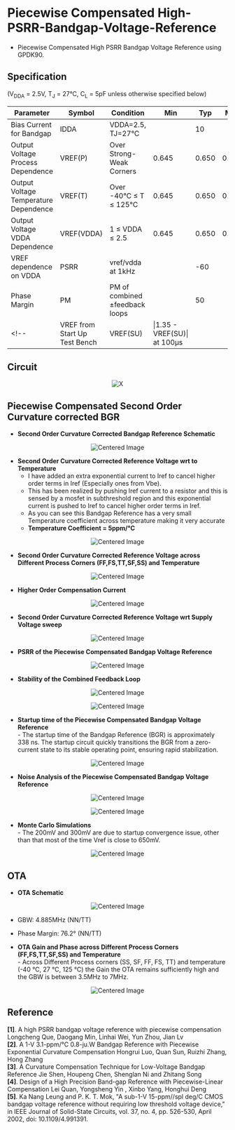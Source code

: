 # Piecewise Compensated High-PSRR-Bandgap-Voltage-Reference

- Piecewise Compensated High PSRR Bandgap Voltage Reference using GPDK90. 

## Specification
(V<sub>DDA</sub> = 2.5V, T<sub>J</sub> = 27°C, C<sub>L</sub> = 5pF unless otherwise specified below)

| Parameter                              | Symbol      | Condition                          | Min  | Typ  | Max  | Units |
|----------------------------------------|-------------|------------------------------------|------|------|------|-------|
| Bias Current for Bandgap               | IDDA        | VDDA=2.5, TJ=27°C                 |      | 10   |      | µA    |
| Output Voltage Process Dependence      | VREF(P)     | Over Strong-Weak Corners          | 0.645 | 0.650| 0.655| V     |
| Output Voltage Temperature Dependence  | VREF(T)     | Over -40°C ≤ T ≤ 125°C            | 0.645| 0.650| 0.655| V     |
| Output Voltage VDDA Dependence         | VREF(VDDA)  | 1 ≤ VDDA ≤ 2.5                    | 0.645| 0.650| 0.655|  V     |
| VREF dependence on VDDA                | PSRR        | vref/vdda at 1kHz                 |      | -60  |      | dB    |
| Phase Margin                           | PM          | PM of combined ±feedback loops    |      |  50  |      | Deg   |
<!--| VREF from Start Up Test Bench          | VREF(SU)    | \|1.35 - VREF(SU)\| at 100µs      |      |      | 10   | mV    | --> 

## Circuit
<p align="center">
  <img src="https://github.com/user-attachments/assets/5c2bd357-5951-4b2b-8f29-b7295e56793b" alt="X">
</p>

## Piecewise Compensated Second Order Curvature corrected BGR
- **Second Order Curvature Corrected Bandgap Reference Schematic**
<p align="center">
  <img src="https://github.com/user-attachments/assets/ff6e6bf6-733e-461a-ac23-5595cf6b1d97" alt="Centered Image">
</p>

- **Second Order Curvature Corrected Reference Voltage wrt to Temperature**<br>
     - I have added an extra exponential current to Iref to cancel higher order terms in Iref (Especially ones from Vbe).<br>
     - This has been realized by pushing Iref current to a resistor and this is sensed by a mosfet in subthreshold region and this exponential current is pushed to Iref to cancel higher order terms in Iref.<br>
     - As you can see this Bandgap Reference has a very small Temperature coefficient across temperature making it very accurate<br>
     - **Temperature Coefficient = 5ppm/°C**<br>
<p align="center">
  <img src="https://github.com/user-attachments/assets/1b80d940-3ce1-41d8-8bd0-170feee953a5" alt="Centered Image">
</p>

- **Second Order Curvature Corrected Reference Voltage across Different Process Corners (FF,FS,TT,SF,SS) and Temperature**
<p align="center">
  <img src="https://github.com/user-attachments/assets/e93fa2a8-b90c-47e0-9e59-2e60372731ca" alt="Centered Image">
</p>

- **Higher Order Compensation Current**
<p align="center">
  <img src="https://github.com/user-attachments/assets/9a502581-43e5-4b58-9e3c-86a54abb65f4" alt="Centered Image">
</p>

- **Second Order Curvature Corrected Reference Voltage wrt Supply Voltage sweep**
<p align="center">
  <img src="https://github.com/user-attachments/assets/1bbd5559-3357-4e8e-a73f-d4fa7126d1e9" alt="Centered Image">
</p>

- **PSRR of the Piecewise Compensated Bandgap Voltage Reference**
<p align="center">
  <img src="https://github.com/user-attachments/assets/46b0ac8a-9b5a-4d13-9531-29da682a4cbd" alt="Centered Image">
</p>

- **Stability of the Combined Feedback Loop**
<p align="center">
  <img src="https://github.com/user-attachments/assets/4f264ae7-e5e1-42eb-9fbf-592d42d3a127" alt="Centered Image">
</p>

<p align="center">
  <img src="https://github.com/user-attachments/assets/29adc811-3d15-49cc-b1e5-eca5379057ce" alt="Centered Image">
</p>

- **Startup time of the Piecewise Compensated Bandgap Voltage Reference** <br>
       - The startup time of the Bandgap Reference (BGR) is approximately 338 ns. The startup circuit quickly transitions the BGR from a zero-current state to its stable operating point, ensuring rapid stabilization.<br>
      
<p align="center">
  <img src="https://github.com/user-attachments/assets/a13c435a-f227-467c-9add-d9308f432930" alt="Centered Image">
</p>


- **Noise Analysis of the Piecewise Compensated Bandgap Voltage Reference**
<p align="center">
  <img src="https://github.com/user-attachments/assets/784a2c1c-ced9-4e38-b37e-664b7ba29127" alt="Centered Image">
</p>
<p align="center">
  <img src="https://github.com/user-attachments/assets/369d4276-962a-4d64-bd45-34ad453cd5a4" alt="Centered Image">
</p>

- **Monte Carlo Simulations** <br>
         - The 200mV and 300mV are due to startup convergence issue, other than that most of the time Vref is close to 650mV.<br>
<p align="center">
  <img src="https://github.com/user-attachments/assets/09b5f7f5-21c6-445b-9507-06af8d6c0b1a" alt="Centered Image">
</p>

## OTA

- **OTA Schematic**
<p align="center">
  <img src="https://github.com/user-attachments/assets/9e0f1edc-f944-4a49-8ca6-bda8e6b66f73" alt="Centered Image">
</p>


- GBW: 4.885MHz (NN/TT)
- Phase Margin: 76.2° (NN/TT)
 
- **OTA Gain and Phase across Different Process Corners (FF,FS,TT,SF,SS) and Temperature** <br>
      - Across Different Process corners (SS, SF, FF, FS, TT) and temperature (-40 °C, 27 °C, 125 °C) the Gain the OTA remains
sufficiently high and the GBW is between 3.5MHz to 7MHz.
<p align="center">
  <img src="https://github.com/user-attachments/assets/2ba33913-77e3-4222-8c89-c8ca63ee6d26" alt="Centered Image">
</p>


## Reference
**[1]**. A high PSRR bandgap voltage reference with piecewise compensation Longcheng Que, Daogang Min, Linhai Wei, Yun Zhou, Jian Lv <br>
**[2]**. A 1-V 3.1-ppm/°C 0.8-ju.W Bandgap Reference with Piecewise Exponential Curvature Compensation Hongrui Luo, Quan Sun, Ruizhi Zhang, Hong Zhang <br>
**[3]**. A Curvature Compensation Technique for Low-Voltage Bandgap Reference Jie Shen, Houpeng Chen, Shenglan Ni and Zhitang Song <br>
**[4]**. Design of a High Precision Band-gap Reference with Piecewise-Linear Compensation Lei Quan, Yongsheng Yin , Xinbo Yang, Honghui Deng <br>
**[5]**. Ka Nang Leung and P. K. T. Mok, "A sub-1-V 15-ppm//spl deg/C CMOS bandgap voltage reference without requiring low threshold voltage device," in IEEE Journal of Solid-State Circuits, vol. 37, no. 4, pp. 526-530, April 2002, doi: 10.1109/4.991391.<br>

